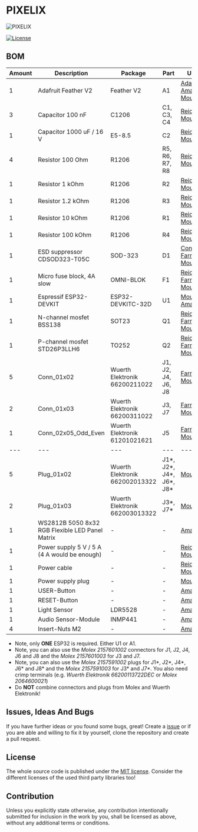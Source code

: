 # PIXELIX

![PIXELIX](../../../images/LogoBlack.png)

[![License](https://img.shields.io/badge/license-MIT-blue.svg)](http://choosealicense.com/licenses/mit/)

## BOM

| Amount | Description | Package | Part | URL |
| --- | --- | --- | --- | --- |
| 1 | Adafruit Feather V2 | Feather V2 | A1 | [Adafruit](https://www.adafruit.com/product/5400), [Amazon](https://www.amazon.de/-/en/Adafruit-ESP32-Feather-V2-8MB-Flash/dp/B0BB2WF9HV/), [Mouser](https://www.mouser.de/ProductDetail/Adafruit/5400?qs=MyNHzdoqoQJczdKY45yRtg%3D%3D) |
| 3 | Capacitor 100 nF | C1206 | C1, C3, C4 | [Reichelt](https://www.reichelt.de/vielschicht-kerko-100nf-50v-125-c-kem-x7r1206b100n-p207152.html?), [Mouser](https://www.mouser.de/ProductDetail/KEMET/C1206C104K5RACTM?qs=ED%252B2xvMfDz2aaotiiWTrQg%3D%3D) |
| 1 | Capacitor 1000 uF / 16 V | E5-8.5 | C2 | [Reichelt](https://www.reichelt.de/elko-radial-1-0-mf-16-v-105-c-low-esr-rad-fr-1-000-16-p121253.html?), [Mouser](https://www.mouser.de/ProductDetail/Panasonic/EEU-FR1C102L?qs=ATUT3BIXiFhT8tblOBeOAQ%3D%3D) |
| 4 | Resistor 100 Ohm | R1206 | R5, R6, R7, R8 | [Reichelt](https://www.reichelt.de/smd-widerstand-1206-100-ohm-250-mw-5-smd-1-4w-100-p18242.html?r=1), [Mouser](https://www.mouser.de/ProductDetail/YAGEO/RC1206JR-07100RL?qs=afJZr%2F7kGG7feudZTJCmlw%3D%3D) |
| 1 | Resistor 1 kOhm | R1206 | R2 | [Reichelt](https://www.reichelt.de/smd-widerstand-1206-1-0-kohm-250-mw-5-smd-1-4w-1-0k-p18221.html?r=1), [Mouser](https://www.mouser.de/ProductDetail/YAGEO/RC1206JR-071KL?qs=CteSnpDdeuB6ARqGTIgKSQ%3D%3D)  |
| 1 | Resistor 1.2 kOhm | R1206 | R3 | [Reichelt](https://www.reichelt.de/smd-widerstand-1206-1-2-kohm-250-mw-5-smd-1-4w-1-2k-p18227.html?r=1), [Mouser](https://www.mouser.de/ProductDetail/YAGEO/RC1206JR-071K2L?qs=CteSnpDdeuDgiTTZVtL9%2FQ%3D%3D)  |
| 1 | Resistor 10 kOhm | R1206 | R1 | [Reichelt](https://www.reichelt.de/smd-widerstand-1206-10-kohm-250-mw-5-smd-1-4w-10k-p18244.html?r=1), [Mouser](https://www.mouser.de/ProductDetail/YAGEO/RC1206JR-0710KL?qs=afJZr%2F7kGG7jis1hiCdUVA%3D%3D) |
| 1 | Resistor 100 kOhm | R1206 | R4 | [Reichelt](https://www.reichelt.de/smd-widerstand-1206-100-kohm-250-mw-1-koa-rk73h2bttd14-p238058.html?), [Mouser](https://www.mouser.de/ProductDetail/YAGEO/RC1206FR-07100KL?qs=XiHlnyMtlzIPjdId8aaAEA%3D%3D) |
| 1 | ESD suppressor CDSOD323-T05C | SOD-323 | D1 | [Conrad](https://www.conrad.de/de/p/bourns-tvs-diode-cdsod323-t05c-sod-323-6-v-350-w-1055444.html?searchType=SearchRedirect), [Farnell](https://de.farnell.com/bourns/cdsod323-t05c/tvs-diode-bidir-1-line-5v-sod323/dp/1824860?st=TVS-Diode%20CDSOD323-T05C), [Mouser](https://www.mouser.de/ProductDetail/Bourns/CDSOD323-T05C?qs=N%252BiqXe0%252BQtutiz%2Fj8zPmAQ%3D%3D) |
| 1 | Micro fuse block, 4A slow | OMNI-BLOK | F1 | [Reichelt](https://www.reichelt.de/smd-sicherungshalter-mit-sicherung-4-0-a-125-v-traege-litt-0154004-drt-p229203.html?&trstct=pos_9), [Farnell](https://de.farnell.com/littelfuse/0154004-drt/sicherung-smd-omni-block-t-4a/dp/9943765?st=smd%20OMNI-BLOK), [Mouser](https://www.mouser.de/ProductDetail/?qs=gu7KAQ731UQeedYeniUNnQ%3D%3D) |
| 1 | Espressif ESP32-DEVKIT | ESP32-DEVKITC-32D | U1 | [Mouser](https://www.mouser.de/ProductDetail/Espressif-Systems/ESP32-DevKitC-32D?qs=%252BEew9%252B0nqrDsObWEpDx6YQ%3D%3D), [Amazon](https://www.amazon.de/s?k=ESP32-DEVKITC-32D&i=computers&__mk_de_DE=%C3%85M%C3%85%C5%BD%C3%95%C3%91&crid=1JR244SPWCCAG&sprefix=esp32-devkitc-32d+%2Ccomputers%2C99&ref=nb_sb_noss) |
| 1 | N-channel mosfet BSS138 | SOT23 | Q1 | [Reichelt](https://www.reichelt.de/mosfet-n-ch-50v-0-22a-0-36w-sot-23-bss-138-smd-p41437.html?), [Farnell](https://de.farnell.com/on-semiconductor/bss138/mosfet-n-kanal-50v-220ma-sot-23/dp/9845330?st=N-channel%20mosfet%20BSS138), [Mouser](https://www.mouser.de/ProductDetail/onsemi-Fairchild/BSS138?qs=HK%252BeIG1iaahCeqBvjB4arg%3D%3D) |
| 1 | P-channel mosfet STD26P3LLH6 | TO252 | Q2 | [Reichelt](https://www.reichelt.de/mosfet-p-ch-30v-12a-0-03r-to252-std26p3llh6-p254904.html?), [Farnell](https://de.farnell.com/stmicroelectronics/std26p3llh6/mosfet-p-kanal-30v-12a-to-252/dp/2629747?st=STD26P3LLH6), [Mouser](https://www.mouser.de/ProductDetail/STMicroelectronics/STD26P3LLH6?qs=DqCdCwOw4%2F7LRzP66tTiGg%3D%3D) |
| 5 | Conn_01x02 | Wuerth Elektronik 66200211022 | J1, J2, J4, J6, J8 | [Farnell](https://de.farnell.com/wurth-elektronik/66200211022/steckv-stiftleiste-2pos-1reihe/dp/2827850?ost=66200211022), [Mouser](https://www.mouser.de/c/?q=66200211022) |
| 2 | Conn_01x03 | Wuerth Elektronik 66200311022 | J3, J7 | [Farnell](https://de.farnell.com/wurth-elektronik/66200311022/stiftleiste-abgew-3pos-1-reihe/dp/3818193?ost=66200311022), [Mouser](https://www.mouser.de/ProductDetail/Wurth-Elektronik/66200311022?qs=3RJ0PdSuLVkSi7ZZT4Z8xA%3D%3D) |
| 1 | Conn_02x05_Odd_Even | Wuerth Elektronik 61201021621 | J5 | [Farnell](https://de.farnell.com/wurth-elektronik/61201021621/stiftleiste-2-54mm-gerade-10pol/dp/1642019?ost=61201021621), [Mouser](https://www.mouser.de/ProductDetail/Wurth-Elektronik/61201021621?qs=W%252B2sBeLta1a0dwX5pxbfXw%3D%3D) |
| --- | --- | --- | --- | --- |
| 5 | Plug_01x02 | Wuerth Elektronik 662002013322 | J1*, J2*, J4*, J6*, J8* | [Mouser](https://www.mouser.de/ProductDetail/Wurth-Elektronik/662002013322?qs=2kOmHSv6VfRYc3%2FxPP%2FegA%3D%3D) |
| 2 | Plug_01x03 | Wuerth Elektronik 662003013322 | J3*, J7* | [Mouser](https://www.mouser.de/ProductDetail/Wurth-Elektronik/662003013322?qs=E2PpAYvlWVvj7tqTtujsuA%3D%3D) |
| 1 | WS2812B 5050 8x32 RGB Flexible LED Panel Matrix | - | - | [Amazon](https://www.amazon.de/CHINLY-Flexible-Individuellement-adressable-%C3%A9clairage/dp/B07418XNJ2/) |
| 1 | Power supply 5 V / 5 A (4 A would be enough) | - | - | [Reichelt](https://www.reichelt.de/tischnetzteil-25-w-5-v-5-a-mw-gst40a05-p171043.html?&trstct=pol_1), [Mouser](https://www.mouser.de/ProductDetail/CUI-Inc/SDM36-5-U-P5?qs=sGAEpiMZZMvasLKgtn5bIdlT96xMCNovx7vHF9wwR4Ri0p1WQs8y5w%3D%3D) |
| 1 | Power cable | - | - | [Reichelt](https://www.reichelt.de/netzkabel-schutzkontaktstecker-gew-1-8-m-schw-c13-nksk-200-sw-p13490.html?r=1), [Mouser](https://www.mouser.de/ProductDetail/Qualtek/364002-D01?qs=HFfMDpzxxd3ZLZg3BXSDag%3D%3D) |
| 1 | Power supply plug | - | - | [Mouser](https://www.mouser.de/ProductDetail/CUI-Devices/PJ-065A?qs=WyjlAZoYn53baW2eG%252Bovnw%3D%3D) |
| 1 | USER-Button | - | - | [Amazon](https://www.amazon.de/-/en/gp/product/B08L49F7DV) |
| 1 | RESET-Button | - | - | [Amazon](https://www.amazon.de/-/en/gp/product/B08YMZGLWX) |
| 1 | Light Sensor  | LDR5528  | - | [Amazon](https://www.amazon.de/-/en/AZDelivery-pieces-resistor-diodes-LDR5528/dp/B089YNCYG4) |
| 1 | Audio Sensor-Module | INMP441  | - | [Amazon](https://www.amazon.de/-/en/gp/product/B09JFDJ9BF) |
| 4 | Insert-Nuts M2 | - | - | [Amazon](https://www.amazon.de/ruthex-Gewindeeinsatz-St%C3%BCck-Gewindebuchsen-Kunststoffteile/dp/B088QJG676/)

* Note, only **ONE** ESP32 is required. Either U1 or A1.
* Note, you can also use the *Molex 2157601002* connectors for J1, J2, J4, J6 and J8 and the *Molex 2157601003* for J3 and J7.
* Note, you can also use the *Molex 2157591002* plugs for J1*, J2*, J4*, J6* and J8* and the *Molex 2157591003* for J3* and J7*. You also need crimp terminals (e.g. *Wuerth Elektronik 66200113722DEC* or *Molex 2064600021*)
* Do **NOT** combine connectors and plugs from Molex and Wuerth Elektronik!

## Issues, Ideas And Bugs

If you have further ideas or you found some bugs, great! Create a [issue](https://github.com/BlueAndi/Pixelix/issues) or if you are able and willing to fix it by yourself, clone the repository and create a pull request.

## License

The whole source code is published under the [MIT license](http://choosealicense.com/licenses/mit/).
Consider the different licenses of the used third party libraries too!

## Contribution

Unless you explicitly state otherwise, any contribution intentionally submitted for inclusion in the work by you, shall be licensed as above, without any
additional terms or conditions.

